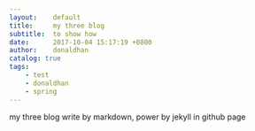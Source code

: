 ```yaml
---
layout:    default
title:     my three blog
subtitle:  to show how
date:      2017-10-04 15:17:19 +0800
author:    donaldhan
catalog: true
tags:
    - test
    - donaldhan
    - spring  
---
```


my three blog write by markdown, power by jekyll in github page
